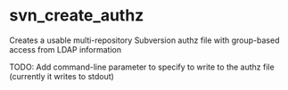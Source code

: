 # svn_create_authz
Creates a usable multi-repository Subversion authz file with group-based access from LDAP information

TODO: Add command-line parameter to specify to write to the authz file (currently it writes to stdout)
